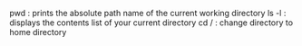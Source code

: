 pwd : prints the absolute path name of the current working directory
ls -l : displays the contents list of your current directory
cd / : change directory to home directory
